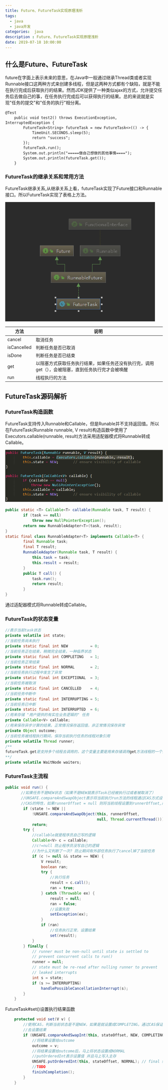 ```yaml
---
title: Future、FutureTask实现原理浅析
tags:
  - java
  - java并发
categories:  java
description : Future、FutureTask实现原理浅析
date: 2019-07-18 10:00:00
---
```

## 什么是Future、FutureTask
future在字面上表示未来的意思，在Java中一般通过继承Thread类或者实现Runnable接口这两种方式来创建多线程，但是这两种方式都有个缺陷，就是不能在执行完成后获取执行的结果。然而JDK提供了一种类似ajax的方式，允许提交任务后去做自己的事，在任务执行完成后可以获得执行的结果。总的来说就是实现"任务的提交"和"任务的执行"相分离。

```
@Test
    public void test2() throws ExecutionException, InterruptedException {
        FutureTask<String> futureTask = new FutureTask<>(() -> {
            TimeUnit.SECONDS.sleep(5);
            return "success";
        });
        futureTask.run();
        System.out.println("=====做自己想做的其他事情====");
        System.out.println(futureTask.get());
    }
```

### FutureTask的继承关系和常用方法

FutureTask继承关系,从继承关系上看，futureTask实现了Future接口和Runnable接口。所以FutureTask实现了表格上方法。

![](futuretask/1.png)

| 方法        | 说明                                                         |
| ----------- | ------------------------------------------------------------ |
| cancel      | 取消任务                                                     |
| isCancelled | 判断任务是否已取消                                           |
| isDone      | 判断任务是否已结束                                           |
| get         | 以阻塞方式获取任务执行结果，如果任务还没有执行完，调用get（），会被阻塞，直到任务执行完才会被唤醒 |
| run         | 线程执行的方法                                               |

## FutureTask源码解析

### FutureTask构造函数

FutureTask支持传入Runnable和Callable，但是Runable并不支持返回值。所以在FutureTask(Runnable runnable, V result)构造函数中使用了Executors.callable(runnable, result)方法采用适配器模式将Runnable转成Callable。

![](futuretask/2.png)

```java
public static <T> Callable<T> callable(Runnable task, T result) {
        if (task == null)
            throw new NullPointerException();
        return new RunnableAdapter<T>(task, result);
}
static final class RunnableAdapter<T> implements Callable<T> {
        final Runnable task;
        final T result;
        RunnableAdapter(Runnable task, T result) {
            this.task = task;
            this.result = result;
        }
        public T call() {
            task.run();
            return result;
        }
}
```

通过适配器模式将Runnable转成Callable。

### FutureTask的状态变量

```java
//表示当前task状态
private volatile int state;
//当前任务尚未执行
private static final int NEW          = 0;
//当前任务正在结束，稍微完全结束，一种临界状态
private static final int COMPLETING   = 1;
//当前任务正常结束
private static final int NORMAL       = 2;
//当前任务执行过程中发生了异常
private static final int EXCEPTIONAL  = 3;
//当前任务被取消
private static final int CANCELLED    = 4;
//当前任务中断中
private static final int INTERRUPTING = 5;
//当前任务已中断
private static final int INTERRUPTED  = 6;
//用来存储 "用户提供的有实在业务逻辑的" 任务
private Callable<V> callable;
//用来保存异步计算的结果。正常情况保存返回值，非正常情况保存异常
private Object outcome;
//当前任务被线程执行期间，保存当前执行任务的线程对象引用
private volatile Thread runner;
/**
futureTask.get是支持多个线程去调用的，这个变量主要是用来存储调用get方法线程的一个队列。当futureTask.run执行完成后会通过这个变量for循环去通知调用的线程结束阻塞
**/
private volatile WaitNode waiters;

```

### FutureTask主流程

```java
public void run() {
       //如果任务不是NEW状态（如果不是NEW就表示Task已经被执行过或者被取消了）
       //UNSAFE.compareAndSwapObject表示将当前执行run方法的线程通过CAS方式设置到runnerOffset变量
       //CAS的特性，如果runnerOffset = null 则将当前线程设置到runnerOffset,成功返回ture失败返回false
        if (state != NEW ||
            !UNSAFE.compareAndSwapObject(this, runnerOffset,
                                         null, Thread.currentThread()))
            return;
        try {
            //callable就是程序员自己写的逻辑
            Callable<V> c = callable;
            //c!=null 防止程序员没写自己的逻辑
            //为什么又判断了一次? 防止期间有外部任务执行了cancel掉了当前任务
            if (c != null && state == NEW) {
                V result;
                boolean ran;
                try {
                    //执行任务
                    result = c.call();
                    ran = true;
                } catch (Throwable ex) {
                    result = null;
                    ran = false;
                    //设置失败
                    setException(ex);
                }
                if (ran)
                    //任务执行正常，设置结果
                    set(result);
            }
        } finally {
            // runner must be non-null until state is settled to
            // prevent concurrent calls to run()
            runner = null;
            // state must be re-read after nulling runner to prevent
            // leaked interrupts
            int s = state;
            if (s >= INTERRUPTING)
                handlePossibleCancellationInterrupt(s);
        }
    }
```

FutureTask#set()设置执行结果函数

```java
    protected void set(V v) {
        //使用CAS，判断当前状态是不是NEW，如果是就设置成COMPLETING。通过CAS保证了只有一个线程
        //去设置结果
        if (UNSAFE.compareAndSwapInt(this, stateOffset, NEW, COMPLETING)) {
            //将结果设置给outcome
            outcome = v;
            //将结果设置给outcome后，马上将状态设置成NORMAL
            //putOrderedInt表示设置值 并且马上写入主存
            UNSAFE.putOrderedInt(this, stateOffset, NORMAL); // final state
            //TODO
            finishCompletion();
        }
    }
```



